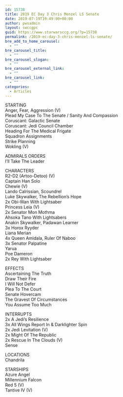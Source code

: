 ```yaml
---
id: 15738
title: 2019 EC Day 3 Chris Menzel LS Senate
date: 2019-07-19T19:49:00+00:00
author: pwsadmin
layout: swccgpc
guid: https://www.starwarsccg.org/?p=15738
permalink: /2019-ec-day-3-chris-menzel-ls-senate/
bre_add_to_home_carousel:
  - ""
bre_carousel_title:
  - ""
bre_carousel_slogan:
  - ""
bre_carousel_external_link:
  - ""
bre_carousel_link:
  - ""
categories:
  - Articles
---
```

STARTING  
Anger, Fear, Aggression (V)  
Plead My Case To The Senate / Sanity And Compassion  
Coruscant: Galactic Senate  
Coruscant: Jedi Council Chamber  
Heading For The Medical Frigate  
Squadron Assignments  
Strike Planning  
Wokling (V)

ADMIRALS ORDERS  
I’ll Take The Leader

CHARACTERS  
R2-D2 (Artoo-Detoo) (V)  
Captain Han Solo  
Chewie (V)  
Lando Calrissian, Scoundrel  
Luke Skywalker, The Rebellion’s Hope  
2x Obi-Wan With Lightsaber  
Princess Leia (V)  
2x Senator Mon Mothma  
Ahsoka Tano With Lightsabers  
Anakin Skywalker, Padawan Learner  
3x Horox Ryyder  
Liana Merian  
4x Queen Amidala, Ruler Of Naboo  
3x Senator Palpatine  
Yarua  
Poe Dameron  
2x Rey With Lightsaber

EFFECTS  
Ascertaining The Truth  
Draw Their Fire  
I Will Not Defer  
Plea To The Court  
Senate Hovercam  
The Gravest Of Circumstances  
You Assume Too Much

INTERRUPTS  
2x A Jedi’s Resilience  
3x All Wings Report In & Darklighter Spin  
2x Jedi Levitation (V)  
2x Might Of The Republic  
2x Rescue In The Clouds (V)  
Sense

LOCATIONS  
Chandrila

STARSHIPS  
Azure Angel  
Millennium Falcon  
Red 5 (V)  
Tantive IV (V)